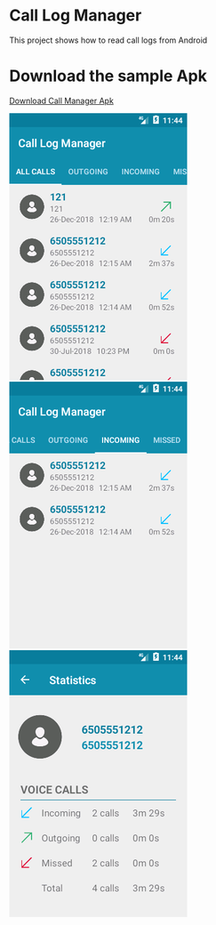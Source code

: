 # Call Log Manager
This project shows how to read call logs from Android

# Download the sample Apk
<a href="/app/release/Call Log Manager.apk?raw=true" download="Call Log Manager.apk" target="_blank"> Download Call Manager  Apk </a>

<img src="/s1.png"/>
<img src="/s2.png"/>
<img src="/s3.png"/>
